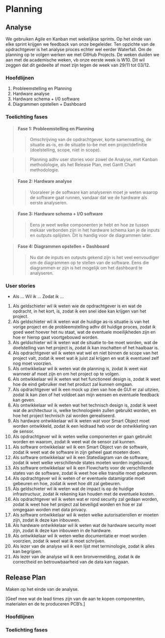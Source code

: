 #

# Planning

## Analyse

We gebruiken Agile en Kanban met wekelijkse sprints.
Op het einde van elke sprint krijgen we feedback van onze begeleider.
Ten opzichte van de opdrachtgever is het analyse proces echter wel eerder Waterfall.
Om de planning op te volgen werken we met GitHub Projects.
De weken duiden we aan met de academische weken, vb onze eerste week is W10. Dit wil zeggen dat dit gedeelte af moet zijn tegen de week van 29/11 tot 03/12.

### Hoofdlijnen

1. Probleemstelling en Planning
2. Hardware analyse
3. Hardware schema + I/0 software
4. Diagrammen opstellen + Dashboard

### Toelichting fases

> #### Fase 1: Probleemstelling en Planning
>> Omschrijving van de opdrachtgever, korte samenvatting, de situatie as-is, en de situatie to-be met een projectdefinitie (doelstelling, scope, niet in scope).

>> Planning adhv user stories voor zowel de Analyse, met Kanban methodologie, als het Release Plan, met Gantt Chart methodologie.

> #### Fase 2: Hardware analyse
>> Vooraleer je de software kan analyseren moet je weten waarop de software gaat runnen, vandaar dat we de hardware als eerste analyseren.

> #### Fase 3: Hardware schema + I/O software
>> Eens je weet welke componenten je hebt en hoe ze tussen mekaar verbonden zijn in het hardware schema kan je de inputs en outputs oplijsten. Dit is handig voor de diagrammen later.

> #### Fase 4: Diagrammen opstellen + Dashboard
>> Nu dat de inputs en outputs gekend zijn is het veel eenvoudiger om de diagrammen op te stellen van de software. Eens die diagrammen er zijn is het mogelijk om het dashboard te analyseren.

### User stories
- Als ... Wil ik ... Zodat ik ...
1. Als geldschieter wil ik weten wie de opdrachtgever is en wat de opdracht, in het kort, is, zodat ik een snel idee kan krijgen van het project.
2. Als geldschieter wil ik weten wat de huidige as-is situatie is van het vorige project en de probleemstelling adhv dit huidige proces, zodat ik goed weet hoever het nu staat, wat de eventuele moeilijkheden zijn en hoe er hierop gaat voortgebouwd worden.
3. Als geldschieter wil ik weten wat de situatie to-be moet worden, wat de doelstelling van het project is, zodat ik kan inschatten of het haalbaar is. 
4. Als opdrachtgever wil ik weten wat wel en niet binnen de scope van het project valt, zodat ik weet wat ik juist zal krijgen en wat ik eventueel zelf nog moet voorzien.
5. Als ontwikkelaar wil ik weten wat de planning is, zodat ik weet wat wanneer af moet zijn en om het project op te volgen.
6. Als ontwikkelaar wil ik weten wat het functioneel design is, zodat ik weet hoe de eind gebruiker met het product zal kunnen omgaan.
7. Als opdrachtgever wil ik een mock up zien van hoe de GUI er zal uitzien, zodat ik kan zien of het voldoet aan mijn wensen en eventuele feedback kan geven.
8. Als ontwikkelaar wil ik weten wat het technisch design is, zodat ik weet wat de architectuur is, welke technologieën zullen gebruikt worden, en hoe het project technisch zal worden gerealiseerd.
9. Als hardware ontwikkelaar wil ik weten wat voor Smart Object moet worden ontwikkeld, zodat ik een leidraad heb voor de ontwikkeling van de sensor.
10. Als opdrachtgever wil ik weten welke componenten er gaan gebruikt worden en waarom, zodat ik weet wat de sensor zal kunnen.
11. Als software ontwikkelaar wil ik een Smart Object van de software, zodat ik weet wat de software in zijn geheel gaat moeten doen.
12. Als software ontwikkelaar wil ik een Statediagram van de software, zodat ik weet welke verschillende states moeten worden ingebouwd.
13. Als software ontwikkelaar wil ik een Flowcharts voor de verschillende states van de software, zodat ik weet hoe elke transitie moet gebeuren.
14. Als opdrachtgever wil ik weten of er eventuele datamigratie moet gebeuren en hoe, zodat ik weet hoe dit zal gebeuren.
15. Als geldschieter wil ik weten wat de impact is op de huidige infrastructuur, zodat ik rekening kan houden met de eventuele kosten.
16. Als opdrachtgever wil ik weten wat er rond security zal gedaan worden, zodat ik weet hoe het project zal beveiligd worden en hoe er zal omgegaan worden met data privacy.
17. Als software ontwikkelaar wil ik weten welke autorisatierollen er moeten zijn, zodat ik deze kan inbouwen.
18. Als hardware ontwikkelaar wil ik weten wat de hardware security moet zijn, zodat ik deze kan inbouwen in de hardware.
19. Als ontwikkelaar wil ik weten welke documentatie er moet worden voorzien, zodat ik weet wat ik moet schrijven.
20. Als lezer van de analyse wil ik een lijst met terminologie, zodat ik alles kan begrijpen.
21. Als lezer van de analyse wil ik een bronvermelding, zodat ik de correctheid en betrouwbaarheid van de data kan nagaan.

<div style="page-break-after: always"></div>

## Release Plan

Maken op het einde van de analyse.

[Geef mee wat de lead times zijn van de aan te kopen componenten, materialen en de te
produceren PCB’s.]

### Hoofdlijnen

### Toelichting fases

<div style="page-break-after: always"></div>
